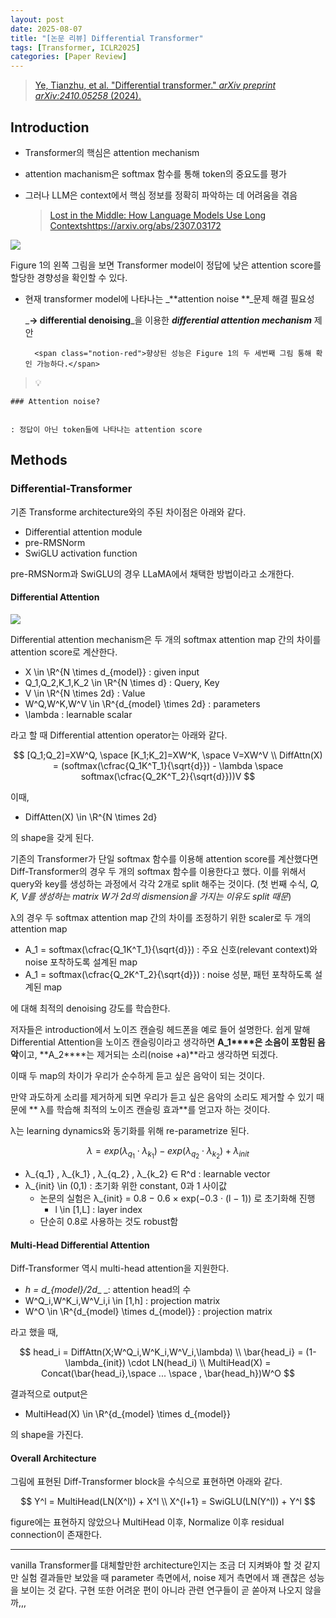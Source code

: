```yaml
---
layout: post
date: 2025-08-07
title: "[논문 리뷰] Differential Transformer"
tags: [Transformer, ICLR2025]
categories: [Paper Review]
---
```


> [Ye, Tianzhu, et al. "Differential transformer." ](https://arxiv.org/abs/2410.05258)[_arXiv preprint arXiv:2410.05258_](https://arxiv.org/abs/2410.05258)[ (2024).](https://arxiv.org/abs/2410.05258)



## Introduction

- Transformer의 핵심은 attention mechanism
- attention machanism은 softmax 함수를 통해 token의 중요도를 평가
- 그러나 LLM은 context에서 핵심 정보를 정확히 파악하는 데 어려움을 겪음

	> [Lost in the Middle: How Language Models Use Long Contextshttps://arxiv.org/abs/2307.03172](https://arxiv.org/abs/2307.03172)


![](https://prod-files-secure.s3.us-west-2.amazonaws.com/542b861c-36a8-4051-84e5-8804b6728dba/9083ea56-691a-4752-ae26-47f403431ac8/image.png?X-Amz-Algorithm=AWS4-HMAC-SHA256&X-Amz-Content-Sha256=UNSIGNED-PAYLOAD&X-Amz-Credential=ASIAZI2LB466SNANDEPO%2F20251002%2Fus-west-2%2Fs3%2Faws4_request&X-Amz-Date=20251002T180126Z&X-Amz-Expires=3600&X-Amz-Security-Token=IQoJb3JpZ2luX2VjEJr%2F%2F%2F%2F%2F%2F%2F%2F%2F%2FwEaCXVzLXdlc3QtMiJHMEUCIHz9WHxevLELK13CmGhTcXcCoYM1iAGFS9RqnW%2BAPAEkAiEAi0cPrpgYd2KpPz%2FDNJfeZr3CKPQPfxtsNQJ4tYZ%2FlDIq%2FwMIMxAAGgw2Mzc0MjMxODM4MDUiDNgujs7M7%2FPj2uBNgircA0SC2XdVZa6Z8KpRcL9K%2Fc%2FBZFuFgJn2SxSvyWMXBDciWx1%2BSFK0n3%2Bq%2BQCqnNDPfg7nXq2VfIQS9MUMdobPodpLnxTpJM9bLPYqXndLoGE6%2BeLFNzMcJOkEzdLTQZbZbihy5dEaKBSJlpuJ8NWSFLDVK2WPsFaEXQ3RJ8KrUVT6T7nVOvNbK26oFJirugZIJQsasiGqW1X4fmeQIZQm%2FcbZoAhywbdpActc0RjN%2FwWC2%2FDElt9GB0NwzyNtx26bOYdyuwHGatpii6HjONNfKfTI2vjDi6lMtr46gKJpSegvkaUB2bVDhrXNgwyHh6FuRwXvyWlJEBGBXZj1U%2F2e9q8uucf5zxHkrpnyMXFZLG%2F6qFLZglshegLjyHq77eTiSjCoZn8O96JpDRJBYyJB3FU94C5PHxpVe3Bf%2BaZRc5Ms%2Fvdpnpuk1GB5t7Fdz8ohtDcWhY18QSs1%2FpHkYrJpMJ7ZB3PB3%2FfMSMxZ%2BS0LBB4qUyMv%2BiCHiPmbE8z45eadw1xmZx5Jgt5Vp9R2tDsNopV3v0ew3hDkz0qgjiukA36q3BbeYrBUYRhoXOClnMyMy5eYNFXC8sN8x7Rp3VFhvve6Qr63tQfzCCKJbzySJOVCqRlmxKCbeQ3KIF9SMPjz%2BsYGOqUBIA4USdHhc%2FeUREcZ9swKh%2F141IBDfQvezmv7bl1ZUrs445LYu1MbX4b%2FDC2RAkjy5BKiHER1J0la6pyrqABjaK4bGgzbjtqpE0cmwPFoCGRgXkNCMVI%2FhKcpzuA3ezm2Kb2KeywQqhBAmyzEGSURkA86TENALJRJTsjYTOygNR8TMCA4FcQCEy0pviY5poauksiCXiDKqKnXiAaQ0tDTlAPgJ7jd&X-Amz-Signature=94e9cc635d91cd438824389ae0726b24934591dce2cc81bc5f9fe450bd3a00c5&X-Amz-SignedHeaders=host&x-amz-checksum-mode=ENABLED&x-id=GetObject)


Figure 1의 왼쪽 그림을 보면 Transformer model이 정답에 낮은 attention score를 할당한 경향성을 확인할 수 있다.

- 현재 transformer model에 나타나는 _**attention noise **_문제 해결 필요성

	_**→ differential denoising**_을 이용한 _**differential attention mechanism**_ 제안


		<span class="notion-red">향상된 성능은 Figure 1의 두 세번째 그림 통해 확인 가능하다.</span>


> 💡 


	### Attention noise?


	: 정답이 아닌 token들에 나타나는 attention score



## Methods



### Differential-Transformer


기존 Transforme architecture와의 주된 차이점은 아래와 같다.

- Differential attention module
- pre-RMSNorm
- SwiGLU activation function

pre-RMSNorm과 SwiGLU의 경우 LLaMA에서 채택한 방법이라고 소개한다.



#### Differential Attention


![](https://prod-files-secure.s3.us-west-2.amazonaws.com/542b861c-36a8-4051-84e5-8804b6728dba/116d70b2-1963-4810-9167-f4c7d8a06e8f/image.png?X-Amz-Algorithm=AWS4-HMAC-SHA256&X-Amz-Content-Sha256=UNSIGNED-PAYLOAD&X-Amz-Credential=ASIAZI2LB466SNANDEPO%2F20251002%2Fus-west-2%2Fs3%2Faws4_request&X-Amz-Date=20251002T180126Z&X-Amz-Expires=3600&X-Amz-Security-Token=IQoJb3JpZ2luX2VjEJr%2F%2F%2F%2F%2F%2F%2F%2F%2F%2FwEaCXVzLXdlc3QtMiJHMEUCIHz9WHxevLELK13CmGhTcXcCoYM1iAGFS9RqnW%2BAPAEkAiEAi0cPrpgYd2KpPz%2FDNJfeZr3CKPQPfxtsNQJ4tYZ%2FlDIq%2FwMIMxAAGgw2Mzc0MjMxODM4MDUiDNgujs7M7%2FPj2uBNgircA0SC2XdVZa6Z8KpRcL9K%2Fc%2FBZFuFgJn2SxSvyWMXBDciWx1%2BSFK0n3%2Bq%2BQCqnNDPfg7nXq2VfIQS9MUMdobPodpLnxTpJM9bLPYqXndLoGE6%2BeLFNzMcJOkEzdLTQZbZbihy5dEaKBSJlpuJ8NWSFLDVK2WPsFaEXQ3RJ8KrUVT6T7nVOvNbK26oFJirugZIJQsasiGqW1X4fmeQIZQm%2FcbZoAhywbdpActc0RjN%2FwWC2%2FDElt9GB0NwzyNtx26bOYdyuwHGatpii6HjONNfKfTI2vjDi6lMtr46gKJpSegvkaUB2bVDhrXNgwyHh6FuRwXvyWlJEBGBXZj1U%2F2e9q8uucf5zxHkrpnyMXFZLG%2F6qFLZglshegLjyHq77eTiSjCoZn8O96JpDRJBYyJB3FU94C5PHxpVe3Bf%2BaZRc5Ms%2Fvdpnpuk1GB5t7Fdz8ohtDcWhY18QSs1%2FpHkYrJpMJ7ZB3PB3%2FfMSMxZ%2BS0LBB4qUyMv%2BiCHiPmbE8z45eadw1xmZx5Jgt5Vp9R2tDsNopV3v0ew3hDkz0qgjiukA36q3BbeYrBUYRhoXOClnMyMy5eYNFXC8sN8x7Rp3VFhvve6Qr63tQfzCCKJbzySJOVCqRlmxKCbeQ3KIF9SMPjz%2BsYGOqUBIA4USdHhc%2FeUREcZ9swKh%2F141IBDfQvezmv7bl1ZUrs445LYu1MbX4b%2FDC2RAkjy5BKiHER1J0la6pyrqABjaK4bGgzbjtqpE0cmwPFoCGRgXkNCMVI%2FhKcpzuA3ezm2Kb2KeywQqhBAmyzEGSURkA86TENALJRJTsjYTOygNR8TMCA4FcQCEy0pviY5poauksiCXiDKqKnXiAaQ0tDTlAPgJ7jd&X-Amz-Signature=31334ecfa4dff5f52233cb75971f8f0e77361ae3b2ff8e8654c723c93a520885&X-Amz-SignedHeaders=host&x-amz-checksum-mode=ENABLED&x-id=GetObject)


Differential attention mechanism은 두 개의 softmax attention map 간의 차이를 attention score로 계산한다.

- X \in \R^{N \times d\_{model}} : given input
- Q\_1,Q\_2,K\_1,K\_2 \in \R^{N \times d} : Query, Key
- V \in \R^{N \times 2d} : Value
- W^Q,W^K,W^V \in \R^{d\_{model} \times 2d} : parameters
- \lambda : learnable scalar

라고 할 때 Differential attention operator는 아래와 같다.


$$
[Q_1;Q_2]=XW^Q, \space [K_1;K_2]=XW^K, \space V=XW^V \\
DiffAttn(X) = (softmax(\cfrac{Q_1K^T_1}{\sqrt{d}}) - \lambda \space softmax(\cfrac{Q_2K^T_2}{\sqrt{d}}))V
$$


이때,

- DiffAtten(X) \in \R^{N \times 2d}

의 shape을 갖게 된다.


기존의 Transformer가 단일 softmax 함수를 이용해 attention score를 계산했다면 Diff-Transformer의 경우 두 개의 softmax 함수를 이용한다고 했다. 이를 위해서 query와 key를 생성하는 과정에서 각각 2개로 split 해주는 것이다. <span class="notion-red">(첫 번째 수식, </span><span class="notion-red">_Q, K, V를 생성하는 matrix W가 2d의 dismension을 가지는 이유도 split 때문_</span><span class="notion-red">)</span>


 λ의 경우 두 softmax attention map 간의 차이를 조정하기 위한 scaler로 두 개의 attention map

- A\_1 = softmax(\cfrac{Q\_1K^T\_1}{\sqrt{d}}) : 주요 신호(relevant context)와 noise 포착하도록 설계된 map
- A\_1 = softmax(\cfrac{Q\_2K^T\_2}{\sqrt{d}}) : noise 성분, 패턴 포착하도록 설계된 map 

에 대해 최적의 denoising 강도를 학습한다.


저자들은 introduction에서 노이즈 캔슬링 헤드폰을 예로 들어 설명한다. 쉽게 말해 Differential Attention을 노이즈 캔슬링이라고 생각하면 **A\_1****은 소음이 포함된 음악**이고, **A\_2****는 제거되는 소리(noise +a)**라고 생각하면 되겠다. 


이때 두 map의 차이가 우리가 순수하게 듣고 싶은 음악이 되는 것이다. 


만약 과도하게 소리를 제거하게 되면 우리가 듣고 싶은 음악의 소리도 제거할 수 있기 때문에 ** λ를 학습해 최적의 노이즈 캔슬링 효과**를 얻고자 하는 것이다.


λ는 learning dynamics와 동기화를 위해 re-parametrize 된다.


$$
\lambda = exp(\lambda_{q_1} \cdot \lambda_{k_1}) - exp(\lambda_{q_2} \cdot \lambda_{k_2}) + \lambda_{init}
$$

- λ\_{q\_1} , λ\_{k\_1} , λ\_{q\_2} , λ\_{k\_2} ∈ R^d : learnable vector
- λ\_{init} \in (0,1) : 초기화 위한 constant, 0과 1 사이값
	- 논문의 실험은 λ\_{init} = 0.8 − 0.6 × exp(−0.3 · (l − 1)) 로 초기화해 진행
		- l \in [1,L] : layer index
	- 단순히 0.8로 사용하는 것도 robust함


#### **Multi-Head Differential Attention**


Diff-Transformer 역시 multi-head attention을 지원한다.

- _h = d\_{model}/2d__ _: attention head의 수
- W^Q\_i,W^K\_i,W^V\_i,i \in [1,h] : projection matrix
- W^O \in \R^{d\_{model} \times d\_{model}} : projection matrix

라고 했을 때,


$$
head_i = DiffAttn(X;W^Q_i,W^K_i,W^V_i,\lambda) \\
\bar{head_i} = (1-\lambda_{init}) \cdot LN(head_i) \\
MultiHead(X) = Concat(\bar{head_i},\space ... \space , \bar{head_h})W^O
$$


결과적으로 output은

- MultiHead(X) \in \R^{d\_{model} \times d\_{model}}

의 shape을 가진다.



#### Overall Architecture


그림에 표현된 Diff-Transformer block을 수식으로 표현하면 아래와 같다.


$$
Y^l = MultiHead(LN(X^l)) + X^l \\
X^{l+1} = SwiGLU(LN(Y^l)) + Y^l
$$


figure에는 표현하지 않았으나 MultiHead 이후, Normalize 이후 residual connection이 존재한다.


---


vanilla Transformer를 대체할만한 architecture인지는 조금 더 지켜봐야 할 것 같지만 실험 결과들만 보았을 때 parameter 측면에서, noise 제거 측면에서 꽤 괜찮은 성능을 보이는 것 같다. 구현 또한 어려운 편이 아니라 관련 연구들이 곧 쏟아져 나오지 않을까,,,

